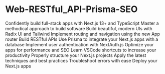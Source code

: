 # Web-RESTful_API-Prisma-SEO
 Confidently build full-stack apps with Next.js 13+ and TypeScript Master a methodical approach to build software Build beautiful, modern UIs with Radix UI and Tailwind Implement routing and navigation using the new App router Build RESTful APIs Use Prisma to integrate your Next.js apps with a database Implement user authentication with NextAuth.js Optimize your apps for performance and SEO Learn VSCode shortcuts to increase your productivity Properly structure your Next.js projects Apply the latest techniques and best practices Troubleshoot errors with ease Deploy your Next.js apps
